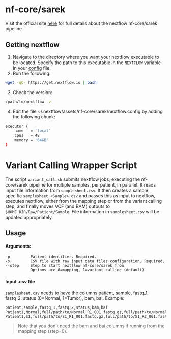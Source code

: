 # nf-core/sarek 

Visit the official site [here](https://nf-co.re/sarek/3.4.2/) for full details about the nextflow nf-core/sarek pipeline

## Getting nextflow

1. Navigate to the directory where you want your nextflow executable to be located. Specify the path to this executable in the `NEXTFLOW` variable in your [config](config.sh) file.
2. Run the following:
```bash
wget -qO- https://get.nextflow.io | bash
```
3. Check the version:
```bash
/path/to/nextflow -v
```
4. Edit the file ~/.nextflow/assets/nf-core/sarek/nextflow.config by adding the following chunk:
```bash
executor {
    name   = 'local'
    cpus   = 48
    memory = '64GB'
}
```

# Variant Calling Wrapper Script

The script `variant_call.sh` submits nextflow jobs, executing the nf-core/sarek pipeline for multiple samples, per patient, in parallel. It reads input file information from `samplesheet.csv`. It then creates a sample specific `samplesheet_<Sample>.csv` and passes this as input to nextflow, executes nextflow, either from the mapping step or from the variant calling step, and finally moves VCF (and BAM) outputs to `$HOME_DIR/Raw/Patient/Sample`. File information in `samplesheet.csv` will be updated appropriately.

## Usage

#### Arguments:
```
-p         Patient identifier. Required.
-s         CSV file with raw input data files configuration. Required.
--step     Step to start nextflow nf-core/sarek from. 
           Options are 0=mapping, 1=variant_calling (default)
```


#### Input .csv file
`samplesheet.csv` needs to have the columns patient, sample, fastq_1, fastq_2, status (0=Normal, 1=Tumor), bam, bai. Example:

```csv
patient,sample,fastq_1,fastq_2,status,bam,bai
Patient1,Normal,full/path/to/Normal_R1_001.fastq.gz,full/path/to/Normal_R2_001.fastq.gz,0,full/path/to/Normal.bam,full/path/to/Normal.bai
Patient1,S1,full/path/to/S1_R1_001.fastq.gz,full/path/to/S1_R2_001.fastq.gz,1,full/path/to/S1.bam,full/path/to/S1.bai,
```

> Note that you don't need the bam and bai columns if running from the mapping step (step=0).